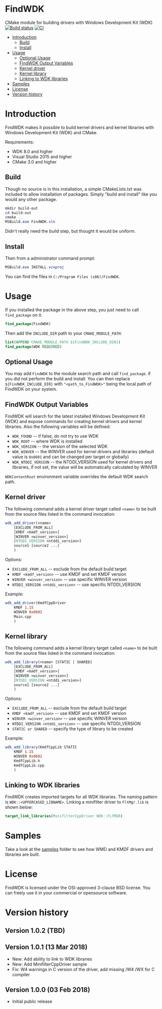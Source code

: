 # FindWDK

CMake module for building drivers with Windows Development Kit (WDK) [![Build status](https://ci.appveyor.com/api/projects/status/o7cyircahkb6nv07/branch/master?svg=true)](https://ci.appveyor.com/project/SergiusTheBest/findwdk/branch/master) [![CI](https://github.com/SergiusTheBest/FindWDK/actions/workflows/ci.yml/badge.svg)](https://github.com/SergiusTheBest/FindWDK/actions/workflows/ci.yml)

- [Introduction](#introduction)
  - [Build](#build)
  - [Install](#install)
- [Usage](#usage)
  - [Optional Usage](#optional-usage)
  - [FindWDK Output Variables](#findwdk-output-variables)
  - [Kernel driver](#kernel-driver)
  - [Kernel library](#kernel-library)
  - [Linking to WDK libraries](#linking-to-wdk-libraries)
- [Samples](#samples)
- [License](#license)
- [Version history](#version-history)

# Introduction

FindWDK makes it possible to build kernel drivers and kernel libraries with Windows Development Kit (WDK) and CMake.

Requirements:

- WDK 8.0 and higher
- Visual Studio 2015 and higher
- CMake 3.0 and higher

## Build

Though no source is in this installation, a simple CMakeLists.txt was included to allow installation of packages. Simply "build and install" like you would any other package.

```powershell
mkdir build-out
cd build-out
cmake ..
MSBuild.exe FindWDK.sln
```

Didn't really need the build step, but thought it would be uniform.

## Install

Then from a administrator command prompt:

```powershell
MSBuild.exe INSTALL.vcxproj
```

You can find the files in `C:/Program Files (x86)/FindWDK`.

# Usage

If you installed the package in the above step, you just need to call `find_package` on it.

```cmake
find_package(FindWDK)
```

Then add the `INCLUDE_DIR` path to your `CMAKE_MODULE_PATH`:

```cmake
list(APPEND CMAKE_MODULE_PATH ${FindWDK_INCLUDE_DIR})
find_package(WDK REQUIRED)
```

## Optional Usage

You may add `FindWDK` to the module search path and call `find_package`. if you did not perform the build and install. You can then replace `${FindWDK_INCLUDE_DIR}` with  `"<path_to_FindWDK>"` being the local path of FindWDK on your system.

## FindWDK Output Variables

FindWDK will search for the latest installed Windows Development Kit (WDK) and expose commands for creating kernel drivers and kernel libraries. Also the following variables will be defined:

- `WDK_FOUND` -- if false, do not try to use WDK
- `WDK_ROOT` -- where WDK is installed
- `WDK_VERSION` -- the version of the selected WDK
- `WDK_WINVER` -- the WINVER used for kernel drivers and libraries (default value is `0x0601` and can be changed per target or globally)
- `WDK_NTDDI_VERSION` -- the NTDDI_VERSION used for kernel drivers and libraries, if not set, the value will be automatically calculated by WINVER

`WDKContentRoot` environment variable overrides the default WDK search path.

## Kernel driver

The following command adds a kernel driver target called `<name>` to be built from the source files listed in the command invocation:

```cmake
wdk_add_driver(<name> 
    [EXCLUDE_FROM_ALL]
    [KMDF <kmdf_version>]
    [WINVER <winver_version>]
    [NTDDI_VERSION <ntddi_version>]
    source1 [source2 ...]
    )
```

Options:

- `EXCLUDE_FROM_ALL` -- exclude from the default build target
- `KMDF <kmdf_version>` -- use KMDF and set KMDF version
- `WINVER <winver_version>` -- use specific WINVER version
- `NTDDI_VERSION <ntddi_version>` -- use specific NTDDI_VERSION

Example:

```cmake
wdk_add_driver(KmdfCppDriver 
    KMDF 1.15 
    WINVER 0x0602
    Main.cpp
    )
```

## Kernel library

The following command adds a kernel library target called `<name>` to be built from the source files listed in the command invocation:

```cmake
wdk_add_library(<name> [STATIC | SHARED]
    [EXCLUDE_FROM_ALL]
    [KMDF <kmdf_version>]
    [WINVER <winver_version>]
    [NTDDI_VERSION <ntddi_version>]
    source1 [source2 ...]
    )
```

Options:

- `EXCLUDE_FROM_ALL` -- exclude from the default build target
- `KMDF <kmdf_version>` -- use KMDF and set KMDF version
- `WINVER <winver_version>` -- use specific WINVER version
- `NTDDI_VERSION <ntddi_version>` -- use specific NTDDI_VERSION
- `STATIC or SHARED` -- specify the type of library to be created

Example:

```cmake
wdk_add_library(KmdfCppLib STATIC 
    KMDF 1.15
    WINVER 0x0602
    KmdfCppLib.h 
    KmdfCppLib.cpp
    )
```

## Linking to WDK libraries

FindWDK creates imported targets for all WDK libraries. The naming pattern is `WDK::<UPPERCASED_LIBNAME>`. Linking a minifilter driver to `FltMgr.lib` is shown below:

```cmake
target_link_libraries(MinifilterCppDriver WDK::FLTMGR)
```

# Samples

Take a look at the [samples](samples) folder to see how WMD and KMDF drivers and libraries are built.

# License

FindWDK is licensed under the OSI-approved 3-clause BSD license. You can freely use it in your commercial or opensource software.

# Version history

## Version 1.0.2 (TBD)

## Version 1.0.1 (13 Mar 2018)

- New: Add ability to link to WDK libraries
- New: Add MinifilterCppDriver sample
- Fix: W4 warnings in C version of the driver, add missing /W4 /WX for C compiler

## Version 1.0.0 (03 Feb 2018)

- Initial public release
